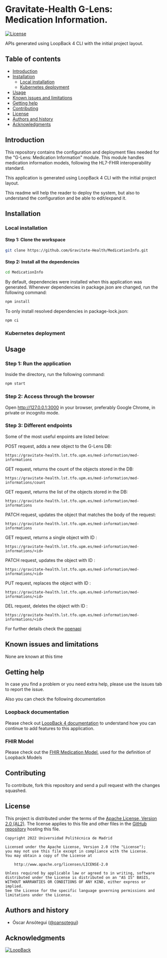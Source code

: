 
Gravitate-Health G-Lens: Medication Information.
=================================================

[![License](https://img.shields.io/badge/License-Apache_2.0-blue.svg)](https://opensource.org/licenses/Apache-2.0)

APIs generated using LoopBack 4 CLI with the  initial project layout.

Table of contents
-----------------

* [Introduction](#introduction)
* [Installation](#installation)
    - [Local installation](#local-installation)
    - [Kubernetes deployment](#kubernetes-deployment)
* [Usage](#usage)
* [Known issues and limitations](#known-issues-and-limitations)
* [Getting help](#getting-help)
* [Contributing](#contributing)
* [License](#license)
* [Authors and history](#authors-and-history)
* [Acknowledgments](#acknowledgments)


Introduction
------------
This repository contains the configuration and deployment files needed for the "G-Lens: Medication Information" module.
This module handles medication information models, following the HL7-FHIR interoperability standard.

This application is generated using LoopBack 4 CLI with the initial project layout.

This readme will help the reader to deploy the system, but also to understand the configuration and be able to edit/expand it.

Installation
------------
### Local installation

#### Step 1: Clone the workspace
```bash
git clone https://github.com/Gravitate-Health/MedicationInfo.git
```
#### Step 2: Install all the dependencies

```bash
cd MedicationInfo
```

By default, dependencies were installed when this application was generated.
Whenever dependencies in package.json are changed, run the following command:

```bash
npm install
```

To only install resolved dependencies in package-lock.json:
```bash
npm ci
```

### Kubernetes deployment

Usage
-----
### Step 1: Run the application
Inside the directory, run the following command:
```bash
npm start
```
### Step 2: Access through the browser
Open http://127.0.0.1:3000 in your browser, preferably Google Chrome, in private or incognito mode.

### Step 3:  Different endpoints

Some of the most useful enpoints are listed below:

POST request, adds a new object to the G-Lens DB:

    https://gravitate-health.lst.tfo.upm.es/med-information/med-informations

GET request, returns the count of the objects stored in the DB:

    https://gravitate-health.lst.tfo.upm.es/med-information/med-informations/count

GET request, returns the list of the objects stored in the DB:

    https://gravitate-health.lst.tfo.upm.es/med-information/med-informations

PATCH request, updates the object that matches the body of the request:

    https://gravitate-health.lst.tfo.upm.es/med-information/med-informations

GET request, returns a single object with ID <id>:

    https://gravitate-health.lst.tfo.upm.es/med-information/med-informations/<id>

PATCH request, updates the object with ID <id>:

    https://gravitate-health.lst.tfo.upm.es/med-information/med-informations/<id>

PUT request, replaces the object with ID <id>:

    https://gravitate-health.lst.tfo.upm.es/med-information/med-informations/<id>

DEL request, deletes the object with ID <id>:

    https://gravitate-health.lst.tfo.upm.es/med-information/med-informations/<id>

For further details check the [openapi](openapi.json)


Known issues and limitations
----------------------------
None are known at this time

Getting help
------------

In case you find a problem or you need extra help, please use the issues tab to report the issue.

Also you can check the following documentation

### Loopback documentation

Please check out [LoopBack 4 documentation](https://loopback.io/doc/en/lb4/) to
understand how you can continue to add features to this application.



### FHIR Model

Please check out the [FHIR Medication Model](https://hl7.org/fhir/2021may/medication.html), used for the definition of Loopback Models

Contributing
------------
To contribute, fork this repository and send a pull request with the changes squashed.

License
-------

This project is distributed under the terms of the [Apache License, Version 2.0 (AL2)](http://www.apache.org/licenses/LICENSE-2.0).  The license applies to this file and other files in the [GitHub repository](https://github.com/Gravitate-Health/Gateway) hosting this file.

```
Copyright 2022 Universidad Politécnica de Madrid

Licensed under the Apache License, Version 2.0 (the "License");
you may not use this file except in compliance with the License.
You may obtain a copy of the License at

    http://www.apache.org/licenses/LICENSE-2.0

Unless required by applicable law or agreed to in writing, software
distributed under the License is distributed on an "AS IS" BASIS,
WITHOUT WARRANTIES OR CONDITIONS OF ANY KIND, either express or implied.
See the License for the specific language governing permissions and
limitations under the License.
```

Authors and history
---------------------------
- Óscar Ansótegui ([@oansotegui](https://github.com/oansotegui))

Acknowledgments
---------------

[![LoopBack](https://github.com/strongloop/loopback-next/raw/master/docs/site/imgs/branding/Powered-by-LoopBack-Badge-(blue)-@2x.png)](http://loopback.io/)

